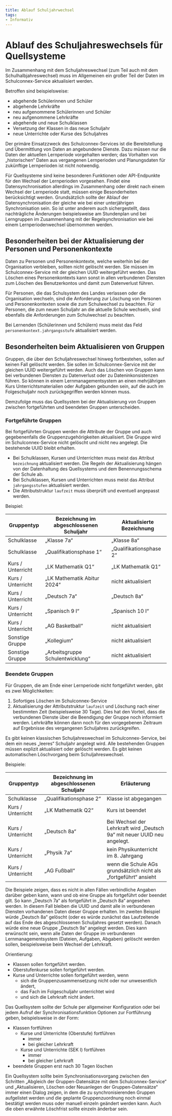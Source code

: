 ```yaml
---
title: Ablauf Schuljahrwechsel
tags: 
- Informativ
---
```


# Ablauf des Schuljahreswechsels für Quellsysteme

Im Zusammenhang mit dem Schuljahreswechsel (zum Teil auch mit dem Schulhalbjahreswechsel) muss im Allgemeinen
ein großer Teil der Daten im Schulconnex-Service aktualisiert werden.

Betroffen sind beispielsweise:

- abgehende Schülerinnen und Schüler
- abgehende Lehrkräfte
- neu aufgenommene Schülerinnen und Schüler
- neu aufgenommene Lehrkräfte
- abgehende und neue Schulklassen
- Versetzung der Klassen in das neue Schuljahr
- neue Unterrichte oder Kurse des Schuljahres

Der primäre Einsatzzweck des Schulconnex-Services ist die Bereitstellung und Übermittlung von Daten
an angebundene Dienste. Dazu müssen nur die Daten der aktuellen Lernperiode vorgehalten werden;
das Vorhalten von „historischen“ Daten aus vergangenen Lernperioden und Planungsdaten für
zukünftige Lernperioden ist nicht notwendig.

Für Quellsysteme sind keine besonderen Funktionen oder API-Endpunkte für den Wechsel der Lernperioden
vorgesehen. Findet eine Datensynchronisation allerdings im Zusammenhang oder direkt nach einem Wechsel
der Lernperiode statt, müssen einige Besonderheiten berücksichtigt werden. Grundsätzlich sollte der Ablauf
der Datensynchronisation der gleiche wie bei einer unterjährigen Synchronisation sein. So ist unter anderem
auch sichergestellt, dass nachträgliche Änderungen beispielsweise am Stundenplan und bei Lerngruppen
im Zusammenhang mit der Regelsynchronisation wie bei einem Lernperiodenwechsel übernommen werden.

## Besonderheiten bei der Aktualisierung der Personen und Personenkontexte

Daten zu Personen und Personenkontexte, welche weiterhin bei der Organisation verbleiben, sollten
nicht gelöscht werden. Sie müssen im Schulconnex-Service mit der gleichen UUID weitergeführt werden.
Das Löschen eines Personenkontexts kann sonst in allen verbundenen Diensten zum Löschen
des Benutzerkontos und damit zum Datenverlust führen.

Für Personen, die das Schulsystem des Landes verlassen oder die Organisation wechseln, sind die Anforderung
zur Löschung von Personen und Personenkontexten sowie die zum Schulwechsel zu beachten. Für Personen,
die zum neuen Schuljahr an die aktuelle Schule wechseln, sind ebenfalls die Anforderungen
zum Schulwechsel zu beachten.

Bei Lernenden (Schülerinnen und Schülern) muss meist das Feld `personenkontext.jahrgangsstufe`
aktualisiert werden.

## Besonderheiten beim Aktualisieren von Gruppen

Gruppen, die über den Schuljahreswechsel hinweg fortbestehen, sollen auf keinen Fall gelöscht werden.
Sie sollen im Schulconnex-Service mit der gleichen UUID weitergeführt werden. Auch das Löschen von Gruppen
kann bei verbundenen Diensten zu Datenverlust oder zu Dateninkonsistenzen führen. So können
in einem Lernmanagementsystem an einen mehrjährigen Kurs Unterrichtsmaterialien oder Aufgaben gebunden sein,
auf die auch im Folgeschuljahr noch zurückgegriffen werden können muss.

Demzufolge muss das Quellsystem bei der Aktualisierung von Gruppen zwischen fortgeführten
und beendeten Gruppen unterscheiden.

### Fortgeführte Gruppen

Bei fortgeführten Gruppen werden die Attribute der Gruppe und auch gegebenenfalls
die Gruppenzugehörigkeiten aktualisiert. Die Gruppe wird im Schulconnex-Service nicht gelöscht
und nicht neu angelegt. Die bestehende UUID bleibt erhalten.

- Bei Schulklassen, Kursen und Unterrichten muss meist das Attribut `bezeichnung` aktualisiert werden.
  Die Regeln der Aktualisierung hängen von der Datenhaltung des Quellsystems und
  dem Benennungsschema der Schule ab.
- Bei Schulklassen, Kursen und Unterrichten muss meist das Attribut `jahrgangsstufen` aktualisiert werden.
- Die Attributstruktur `laufzeit` muss überprüft und eventuell angepasst werden.

Beispiel:

Gruppentyp | Bezeichnung im abgeschlossenen Schuljahr | Aktualisierte Bezeichnung
--- | --- | ---
Schulklasse | „Klasse 7a“ | „Klasse 8a“
Schulklasse | „Qualifikationsphase 1“ | „Qualifikationsphase 2“
Kurs / Unterricht | „LK Mathematik Q1“ | „LK Mathematik Q1“
Kurs / Unterricht | „LK Mathematik Abitur 2024“ | nicht aktualisiert
Kurs / Unterricht | „Deutsch 7a“ | „Deutsch 8a“
Kurs / Unterricht | „Spanisch 9 I“ | „Spanisch 10 I“
Kurs / Unterricht | „AG Basketball“ | nicht aktualisiert
Sonstige Gruppe | „Kollegium“ | nicht aktualisiert
Sonstige Gruppe | „Arbeitsgruppe Schulentwicklung“ | nicht aktualisiert

### Beendete Gruppen

Für Gruppen, die am Ende einer Lernperiode nicht fortgeführt werden, gibt es zwei Möglichkeiten:

1. Sofortiges Löschen im Schulconnex-Service
1. Aktualisierung der Attributstruktur `laufzeit` und Löschung nach einer bestimmten Zeit
   (beispielsweise 30 Tage). Dies hat den Vorteil, dass die verbundenen Dienste über
   die Beendigung der Gruppe noch informiert werden. Lehrkräfte können dann noch für den
   vorgegebenen Zeitraum auf Ergebnisse des vergangenen Schuljahres zurückgreifen.

Es gibt keinen klassischen Schuljahreswechsel im Schulconnex-Service, bei dem ein neues
„leeres“ Schuljahr angelegt wird. Alle bestehenden Gruppen müssen explizit aktualisiert oder
gelöscht werden. Es gibt keinen automatischen Löschvorgang beim Schuljahreswechsel.

Beispiele:

Gruppentyp | Bezeichnung im abgeschlossenen Schuljahr | Erläuterung
--- | --- | ---
Schulklasse | „Qualifikationsphase 2“ | Klasse ist abgegangen
Kurs / Unterricht | „LK Mathematik Q2“ | Kurs ist beendet
Kurs / Unterricht | „Deutsch 8a“ | Bei Wechsel der Lehrkraft wird „Deutsch 9a“ mit neuer UUID neu angelegt.
Kurs / Unterricht | „Physik 7a“ | kein Physikunterricht im 8. Jahrgang
Kurs / Unterricht | „AG Fußball“ | wenn die Schule AGs grundsätzlich nicht als „fortgeführt“ ansieht

Die Beispiele zeigen, dass es nicht in allen Fällen verbindliche Angaben darüber geben kann,
wann und ob eine Gruppe als fortgeführt oder beendet gilt. So kann „Deutsch 7a“ als fortgeführt
in „Deutsch 8a“ angesehen werden. In diesem Fall bleiben die UUID und damit alle in verbundenen Diensten
vorhandenen Daten dieser Gruppe erhalten. Im zweiten Beispiel würde „Deutsch 8a“ gelöscht
(oder es würde zunächst das Laufzeitende auf das Ende des abgeschlossenen Schuljahres gesetzt werden).
Danach würde eine neue Gruppe „Deutsch 9a“ angelegt werden. Dies kann erwünscht sein, wenn alle Daten
der Gruppe im verbundenen Lernmanagementsystem (Dateien, Aufgaben, Abgaben) gelöscht werden sollen,
beispielsweise beim Wechsel der Lehrkraft.

Orientierung:

- Klassen sollen fortgeführt werden.
- Oberstufenkurse sollen fortgeführt werden.
- Kurse und Unterrichte sollen fortgeführt werden, wenn
  - sich die Gruppenzusammensetzung nicht oder nur unwesentlich ändert,
  - das Fach im Folgeschuljahr unterrichtet wird
  - und sich die Lehrkraft nicht ändert.

Das Quellsystem sollte der Schule per allgemeiner Konfiguration oder bei jedem Aufruf
der Synchronisationsfunktion Optionen zur Fortführung geben, beispielsweise in der Form:

- Klassen fortführen
  - Kurse und Unterrichte (Oberstufe) fortführen
    - immer
    - bei gleicher Lehrkraft
  - Kurse und Unterrichte (SEK I) fortführen
    - immer
    - bei gleicher Lehrkraft
- beendete Gruppen erst nach 30 Tagen löschen

Ein Quellsystem sollte beim Synchronisationsvorgang zwischen den Schritten
„Abgleich der Gruppen-Datensätze mit dem Schulconnex-Service“ und „Aktualisieren,
Löschen oder Neuanlegen der Gruppen-Datensätze“ immer einen Dialog zeigen, in dem
die zu synchronisierenden Gruppen aufgelistet werden und die geplante Gruppenzuordnung
noch einmal bestätigt werden muss oder manuell einzeln geändert werden kann. Auch die
oben erwähnte Löschfrist sollte einzeln änderbar sein.
